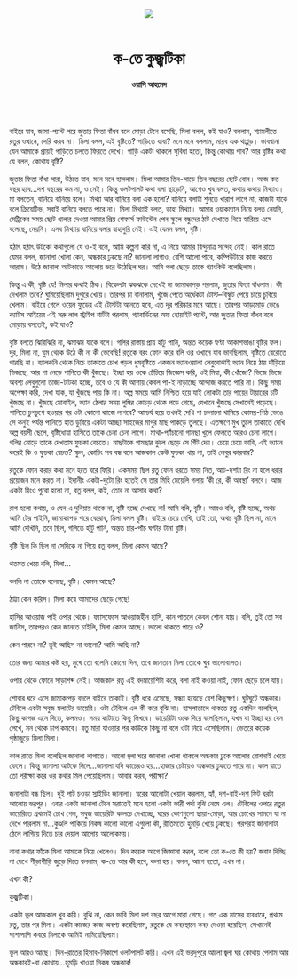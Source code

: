 <div align=center>
<img src=https://images.prothomalo.com/prothomalo-bangla/2021-01/1d75151c-eff9-4e9f-ac28-aebc4618d00f/palo_bangla_og.png />
<br><br>
<h1>ক-তে কুজ্ঝটিকা</h1>
<h4>ওয়াসি আহমেদ</h4>
<br><br>
</div>

বাইরে যাব, জামা-প্যান্ট পরে জুতার ফিতা বাঁধব বলে মোড়া টেনে বসেছি, মিলা বলল, কই যাও? বললাম, শ্যামলীতে রতুর ওখানে, দেরি করব না। মিলা বলল, এই বৃষ্টিতে? গাড়িতে যাবা? মনে মনে বললাম, মারব এক থাপ্পড়। ভাবখানা যেন আমাকে প্রায়ই গাড়িতে চলতে ফিরতে দেখে। গাড়ি একটা থাকলে সুবিধা হতো, কিন্তু কোথায় পাব? আর বৃষ্টির কথা যে বলল, কোথায় বৃষ্টি?

জুতার ফিতা বাঁধা সারা, উঠতে যাব, মনে মনে হাসলাম। মিলা আমার তিন-সাড়ে তিন বছরের ছোট বোন। আজ কত বছর হবে...দশ বছরের কম না, ও নেই। কিন্তু ওলটপালট কথা বলা ছাড়েনি, আগেও খুব বলত, কথায় কথায় মিথ্যাও। মা বলতেন, বানিয়ে বানিয়ে বলে। মিথ্যা আর বানিয়ে বলা এক হলো? বানিয়ে বলাটা শুনতে খারাপ লাগে না, কাজটা যাকে বলে ক্রিয়েটিভ, সবাই বানিয়ে বলতে পারে না। মিলা মিথ্যাই বলত, ডাহা মিথ্যা। আমার ওয়াকম্যান নিয়ে বলত নেয়নি, মেট্রিকের সময় ছোট খালার দেওয়া আমার প্রিয় শেফার্স ফাউন্টেন পেন স্কুলে বন্ধুদের ঠাট দেখাতে নিয়ে হারিয়ে এসে বলেছে, নেয়নি। এসব মিথ্যায় বানিয়ে বলার বাহাদুরি নেই। এই যেমন বলল, বৃষ্টি।

হঠাৎ হঠাৎ উটকো কথাগুলো যে ও-ই বলে, আমি কল্পনা করি না, এ নিয়ে আমার বিন্দুমাত্র সন্দেহ নেই। কাল রাতে যেমন বলল, জানালা খোলা কেন, অন্ধকার ঢুকছে না? জানালা লাগাও, বেশি আলো পাবে, কম্পিউটারে কাজ করতে আরাম। উঠে জানালা আটকাতে আলোয় ভরে উঠেছিল ঘর। আমি গলা ছেড়ে তাকে থ্যাংকিউ বলেছিলাম।

কিন্তু এ কী, বৃষ্টি যে! মিলার কথাই ঠিক। বিকেলটা ঝকঝকে দেখেই না জামাকাপড় পরলাম, জুতার ফিতা বাঁধলাম। কী দেখলাম তবে? ঘুমিয়েছিলাম দুপুরে খেয়ে। তারপর চা বানালাম, খুঁজে পেতে অর্ধেকটা টোস্ট–বিস্কুট পেয়ে চায়ে চুবিয়ে খেলাম। বাইরে গেলে ওয়েল ফুডের এই টোস্টটা আনতে হবে, এত দূর পরিষ্কার মনে আছে। তারপর আড়মোড় ভেঙে ক্যাটস আইয়ের এই সরু লাল স্ট্রাইপ শার্টটা পরলাম, গ্যাবার্ডিনের অফ হোয়াইট প্যান্ট, আর জুতার ফিতা বাঁধব বলে মোড়ায় বসতেই, কই যাও?

বৃষ্টি বলতে ঝিরিঝিরি না, ঝমাঝম যাকে বলে। গলির রাস্তায় প্রায় হাঁটু পানি, অন্তত কয়েক ঘণ্টা আকাশভাঙা বৃষ্টির ফল। দুর, মিলা না, ঘুম থেকে উঠে কী না কী ভেবেছি! রতুকে বরং ফোন করে বলি ওর ওখানে যাব ভাবছিলাম, বৃষ্টিতে বেরোতে পারছি না। ব্যালকনি থেকে নিচে তাকাতে চোখ পড়ল ধুমবৃষ্টিতে একজন ভ্যানওয়ালা লেবুবোঝাই ভ্যান নিয়ে ঠায় দাঁড়িয়ে ভিজছে, আর পা নেড়ে পানিতে কী খুঁজছে। ইচ্ছা হয় ওকে চেঁচিয়ে জিজ্ঞেস করি, ওই মিয়া, কী খোঁজো? ভিজে ভিজে অবশ্য লেবুগুলো তাজা-টাটকা হচ্ছে, তবে ও যে কী আশায় কেবল পা-ই নাড়াচ্ছে আন্দাজ করতে পারি না। কিছু সময় অপেক্ষা করি, দেখা যাক, যা খুঁজছে পায় কি না। অল্প সময়ে আমি নিশ্চিত হয়ে যাই লোকটা তার পায়ের টায়ারের চটি খুঁজছে না। খুঁজছে মোবাইল, ভ্যান ঠেলার সময় লুঙ্গির কোচড় থেকে পড়ে গেছে, যেখানে খুঁজছে সেখানেই পড়েছে। পানিতে চুপচুপে হওয়ার পর ওটা কোনো কাজে লাগবে? আশ্চর্য হয়ে তখনই দেখি পা চালানো থামিয়ে কোমর-পিঠ ভেঙে সে কনুই পর্যন্ত পানিতে হাত ডুবিয়ে একটা আচ্ছা সাইজের মাগুর মাছ পাকড়ে তুলছে। এতক্ষণে মুখ তুলে তাকাতে দেখি অল্প বয়সী ছেলে, বৃষ্টিধোয়া হাসিতে তাকে চেনা চেনা লাগে। মাথা-প্যাঁচানো গামছা খুলে ফেলতে আরও চেনা লাগে। গলির মোড়ে তাকে দেখতাম ফুচকা বেচতে। মাছটাকে গামছার ঝুলে ছেড়ে সে গিঁট দেয়। চেয়ে চেয়ে ভাবি, এই ভ্যানে করেই কি ও ফুচকা বেচত? স্কুল, কোচিং সব বন্ধ বলে আজকাল কেউ ফুচকা খায় না, তাই লেবুর কারবার?

রতুকে ফোন করার কথা মনে হতে ঘরে ফিরি। একসময় ছিল রতু ফোন ধরতে সময় নিত, আট-দশটা রিং না হলে ধরার প্রয়োজন মনে করত না। ইদানীং একটা-দুটো রিং হতেই সে তার মিহি মেয়েলি গলায় ‘কী রে, কী অবস্থা’ বলবে। আজ একটা রিংও পুরো হলো না, রতু বলল, কই, তোর না আসার কথা?

রাগ হলো কথায়, ও যেন এ দুনিয়ায় থাকে না, বৃষ্টি হচ্ছে দেখছে না! আমি বলি, বৃষ্টি। আরও বলি, বৃষ্টি হচ্ছে, অথচ আমি টের পাইনি, জামাকাপড় পরে বেরোব, মিলা বলল বৃষ্টি। বাইরে চেয়ে দেখি, তাই তো, অথচ বৃষ্টি ছিল না, মানে আমি দেখিনি, তবে ছিল, গলিতে হাঁটু পানি, অন্তত চার-পাঁচ ঘণ্টার টানা বৃষ্টি।

বৃষ্টি ছিল কি ছিল না সেদিকে না গিয়ে রতু বলল, মিলা কেমন আছে?

থতমত খেয়ে বলি, মিলা...

বললি না তোকে বলেছে, বৃষ্টি। কেমন আছে?

ঠাট্টা কেন করিস। মিলা কবে আমাদের ছেড়ে গেছে!

হাসির আওয়াজ পাই ওপার থেকে। ফ্যাসফেসে আওয়াজহীন হাসি, কান পাতলে কেবল শোনা যায়। বলি, তুই তো সব জানিস, তারপরও কেন জানতে চাইলি, মিলা কেমন আছে। ভালো থাকতে পারে ও?

কেন পারবে না? তুই আছিস না ভালো? আমি আছি না?

তোর জন্য আমার কষ্ট হয়, মুখে তো বলেনি কোনো দিন, তবে জানতাম মিলা তোকে খুব ভালোবাসত।

ওপার থেকে ফোনে সাড়াশব্দ নেই। আজকাল রতু এই বদমায়েশিটা করে, বলা নাই কওয়া নাই, ফোন ছেড়ে চলে যায়।

শোবার ঘরে এসে জামাকাপড় বদলে বাইরে তাকাই। বৃষ্টি ধরে এসেছে, সন্ধ্যা হয়েছে বেশ কিছুক্ষণ। ঘুটঘুটে অন্ধকার। টেবিলে একটা সবুজ মলাটের ডায়েরি। ওটা টেবিলে এল কী করে বুঝি না। হাসপাতালে থাকতে রতু একদিন বলেছিল, কিছু কাগজ এনে দিতে, কলমও। সময় কাটাতে কিছু লিখবে। ডায়েরিটা ওকে দিয়ে বলেছিলাম, যখন যা ইচ্ছা হয় যেন লেখে, মন থেকে চাপ কমবে। রতু মারা যাওয়ার পর কাউকে কিছু না বলে ওটা নিয়ে এসেছিলাম। ভেতরে কয়েক পৃষ্ঠাজুড়ে মিলা মিলা।

কাল রাতে মিলা বলেছিল জানালা লাগাতে। আলো জ্বলা ঘরে জানালা খোলা থাকলে অন্ধকার ঢুকে আলোর রোশনাই খেয়ে ফেলে। কিন্তু জানালা আটকে দিলে...জানালা যদি কাচেরও হয়...হাজার চেষ্টায়ও অন্ধকার ঢুকতে পারে না। কাল রাতে তো পরীক্ষা করে ওর কথার মিল পেয়েছিলাম। আবার করব, পরীক্ষা?

জনালাটা বন্ধ ছিল। দুই পাট চওড়া স্লাইডিং জানালা। ঘরের আলোটা খেয়াল করলাম, হ্যাঁ, দশ-বাই-দশ ফিট ঘরটা আলোয় ভরপুর। এবার একটা জানালা টেনে সরাতেই মনে হলো একটা ভারী পর্দা বুঝি নেমে এল। টেবিলের ওপরে রতুর ডায়েরিতে প্রথমেই চোখ গেল, সবুজ ডায়েরিটা কালচে দেখাচ্ছে, ঘরের কোণগুলো ছায়া-মোড়া, আর চোখের সামনে যা না দেখে পারলাম না...কুণ্ডলি পাকিয়ে নিকষ কালো কালো এগুলো কী, রীতিমতো হুমড়ি খেয়ে ঢুকছে। পরপরই জানালাটা ঠেলে লাগিয়ে দিতে চার দেয়াল আলোয় আলোকময়।

নানা কথার ফাঁকে মিলা আমাকে নিয়ে খেলেও। দিন কয়েক আগে জিজ্ঞাসা করল, বলো তো ক-তে কী হয়? জবাব দিচ্ছি না দেখে পীড়াপীড়ি জুড়ে দিতে বললাম, ক-তে আর কী হবে, কলা হয়। বলল, আগে হতো, এখন না।

এখন কী?

কুজ্ঝটিকা।

একটা ভুল আজকাল খুব করি। বুঝি না, কেন ভাবি মিলা দশ বছর আগে মারা গেছে। গত এক মাসের ব্যবধানে, প্রথমে রতু, তার পর মিলা। একটা কাজের কাজ অবশ্য করেছিলাম, রতুকে যে কবরস্থানে কবর দেওয়া হয়েছিল, সেখানেই পাশাপাশি কবরে মিলাকে আমিই নামিয়েছিলাম।

ভুল আরও আছে। দিন-রাতের হিসাব-নিকাশে ওলটপালট করি। এখন এই ভরদুপুরে আলো জ্বলা ঘর কোথায় পেলাম আর অন্ধকারই-বা কোথায়...হুমড়ি খাওয়া নিকষ অন্ধকার!
